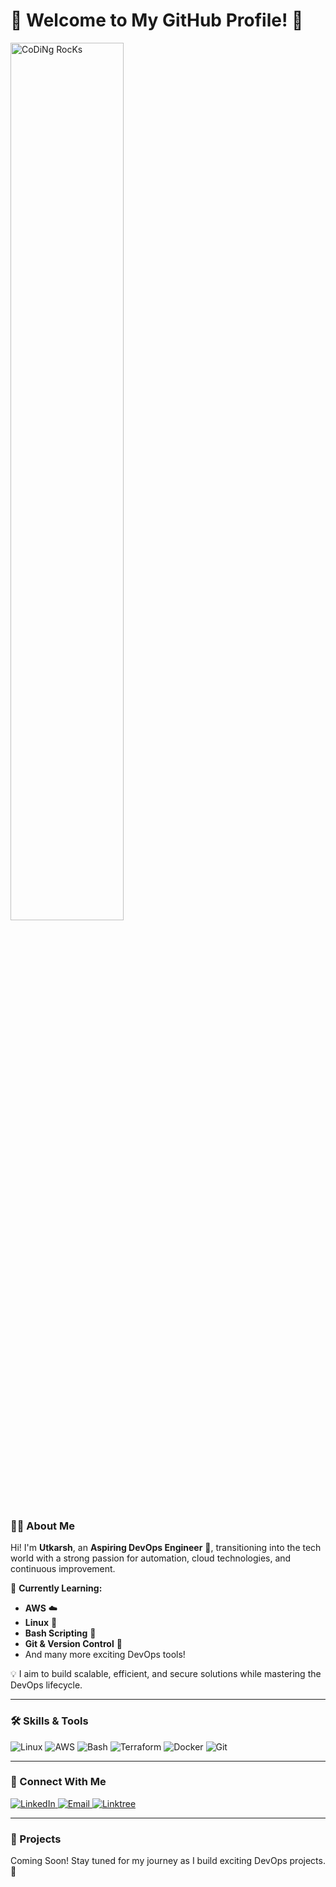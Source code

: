 # 🌟 Welcome to My GitHub Profile! 🌟

<img src="https://github.com/SP-XD/SP-XD/blob/main/images/dev-working_rounded.gif?raw=true" href="https://github.com/sp-xd" alt="CoDiNg RocKs"  width="60%"/><br>

### 👨‍💻 About Me
Hi! I'm **Utkarsh**, an **Aspiring DevOps Engineer** 🚀, transitioning into the tech world with a strong passion for automation, cloud technologies, and continuous improvement.

🌱 **Currently Learning:**  
- **AWS** ☁️  
- **Linux** 🐧  
- **Bash Scripting** 📜  
- **Git & Version Control** 🔧  
- And many more exciting DevOps tools!  

💡 I aim to build scalable, efficient, and secure solutions while mastering the DevOps lifecycle.

---

### 🛠️ Skills & Tools  
<p align="left">
  <img src="https://img.shields.io/badge/Linux-FCC624?style=for-the-badge&logo=linux&logoColor=black" alt="Linux">
  <img src="https://img.shields.io/badge/AWS-232F3E?style=for-the-badge&logo=amazon-aws&logoColor=white" alt="AWS">
  <img src="https://img.shields.io/badge/Bash-4EAA25?style=for-the-badge&logo=gnu-bash&logoColor=white" alt="Bash">
  <img src="https://img.shields.io/badge/Bash-4EAA25?style=for-the-badge&logo=gnu-bash&logoColor=white" alt="Terraform">
  <img src="https://img.shields.io/badge/Bash-4EAA25?style=for-the-badge&logo=gnu-bash&logoColor=white" alt="Docker">
  <img src="https://img.shields.io/badge/Git-F05032?style=for-the-badge&logo=git&logoColor=white" alt="Git">
</p>

---

### 🤝 Connect With Me
<p align="left">
  <a href="https://www.linkedin.com/in/utkarsh-gour-2891b0149/" target="_blank">
    <img src="https://img.shields.io/badge/LinkedIn-0A66C2?style=for-the-badge&logo=linkedin&logoColor=white" alt="LinkedIn">
  </a>
  <a href="utkarshgour37@gmail.com" target="_blank">
    <img src="https://img.shields.io/badge/Email-D14836?style=for-the-badge&logo=gmail&logoColor=white" alt="Email">
  </a>
  <a href="https://linktr.ee/Utkarshgour/" target="_blank">
    <img src="https://img.shields.io/badge/Linktree-000000?style=for-the-badge&logo=linktree&logoColor=white" alt="Linktree">
  </a>
</p>

---

### 🚀 Projects  
Coming Soon! Stay tuned for my journey as I build exciting DevOps projects. 🌟
